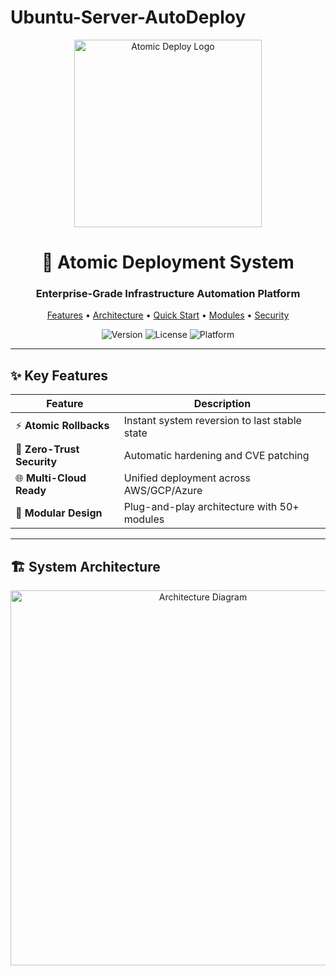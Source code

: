 # Ubuntu-Server-AutoDeploy
<!-- README.md -->

<p align="center">
  <img src="https://i.imgur.com/JDY4xQa.png" alt="Atomic Deploy Logo" width="300"/>
</p>

<h1 align="center">🚀 Atomic Deployment System</h1>
<h3 align="center">Enterprise-Grade Infrastructure Automation Platform</h3>

<p align="center">
  <a href="#-key-features">Features</a> •
  <a href="#-system-architecture">Architecture</a> •
  <a href="#-quick-start">Quick Start</a> •
  <a href="#-core-modules">Modules</a> •
  <a href="#-security-model">Security</a>
</p>

<p align="center">
  <img src="https://img.shields.io/badge/version-4.2.0-blue" alt="Version"/>
  <img src="https://img.shields.io/badge/license-MIT-green" alt="License"/>
  <img src="https://img.shields.io/badge/platform-Linux%20%7C%20WSL2-lightgrey" alt="Platform"/>
</p>

---

## ✨ Key Features

| Feature | Description |
|--------|-------------|
| ⚡ **Atomic Rollbacks** | Instant system reversion to last stable state |
| 🔐 **Zero-Trust Security** | Automatic hardening and CVE patching |
| 🌐 **Multi-Cloud Ready** | Unified deployment across AWS/GCP/Azure |
| 🧩 **Modular Design** | Plug-and-play architecture with 50+ modules |

---

## 🏗 System Architecture

<p align="center">
  <img src="https://i.imgur.com/8mQb3dD.png" alt="Architecture Diagram" width="600"/>
</p>

